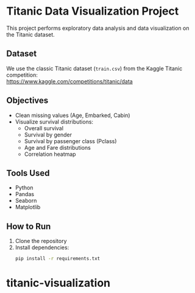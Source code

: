 # Titanic Data Visualization Project

This project performs exploratory data analysis and data visualization on the Titanic dataset.

## Dataset
We use the classic Titanic dataset (`train.csv`) from the Kaggle Titanic competition:  
https://www.kaggle.com/competitions/titanic/data

## Objectives
- Clean missing values (Age, Embarked, Cabin)
- Visualize survival distributions:
  - Overall survival
  - Survival by gender
  - Survival by passenger class (Pclass)
  - Age and Fare distributions
  - Correlation heatmap

## Tools Used
- Python
- Pandas
- Seaborn
- Matplotlib

## How to Run
1. Clone the repository
2. Install dependencies:
   ```bash
   pip install -r requirements.txt
# titanic-visualization
